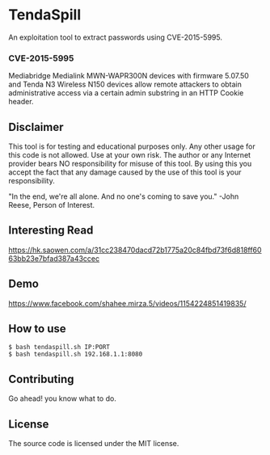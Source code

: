 # TendaSpill

An exploitation tool to extract passwords using CVE-2015-5995.


### CVE-2015-5995

Mediabridge Medialink MWN-WAPR300N devices with firmware 5.07.50 and Tenda N3 Wireless N150 devices allow remote attackers to obtain administrative access via a certain admin substring in an HTTP Cookie header.


## Disclaimer

This tool is for testing and educational purposes only. Any other usage for this code is not allowed. Use at your own risk. The author or any Internet provider bears NO responsibility for misuse of this tool. By using this you accept the fact that any damage caused by the use of this tool is your responsibility.

"In the end, we're all alone. And no one's coming to save you." 
-John Reese, Person of Interest.


## Interesting Read

https://hk.saowen.com/a/31cc238470dacd72b1775a20c84fbd73f6d818ff6063bb23e7bfad387a43ccec


## Demo

https://www.facebook.com/shahee.mirza.5/videos/1154224851419835/


## How to use

```
$ bash tendaspill.sh IP:PORT
$ bash tendaspill.sh 192.168.1.1:8080
```

## Contributing

Go ahead! you know what to do.



## License

The source code is licensed under the MIT license.
